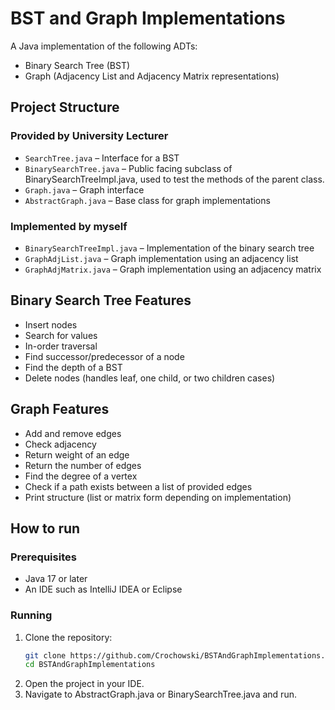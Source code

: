# BST and Graph Implementations

A Java implementation of the following ADTs:

- Binary Search Tree (BST)
- Graph (Adjacency List and Adjacency Matrix representations)

## Project Structure

### Provided by University Lecturer
- `SearchTree.java` – Interface for a BST
- `BinarySearchTree.java` – Public facing subclass of BinarySearchTreeImpl.java, used to test the methods of the parent class.
- `Graph.java` – Graph interface
- `AbstractGraph.java` – Base class for graph implementations

### Implemented by myself
- `BinarySearchTreeImpl.java` – Implementation of the binary search tree
- `GraphAdjList.java` – Graph implementation using an adjacency list
- `GraphAdjMatrix.java` – Graph implementation using an adjacency matrix

## Binary Search Tree Features

- Insert nodes
- Search for values
- In-order traversal
- Find successor/predecessor of a node
- Find the depth of a BST
- Delete nodes (handles leaf, one child, or two children cases)

## Graph Features

- Add and remove edges
- Check adjacency
- Return weight of an edge
- Return the number of edges
- Find the degree of a vertex
- Check if a path exists between a list of provided edges
- Print structure (list or matrix form depending on implementation)

## How to run

### Prerequisites
- Java 17 or later
- An IDE such as IntelliJ IDEA or Eclipse

### Running
1. Clone the repository:
   ```bash
   git clone https://github.com/Crochowski/BSTAndGraphImplementations.git
   cd BSTAndGraphImplementations
2. Open the project in your IDE.
3. Navigate to AbstractGraph.java or BinarySearchTree.java and run.
